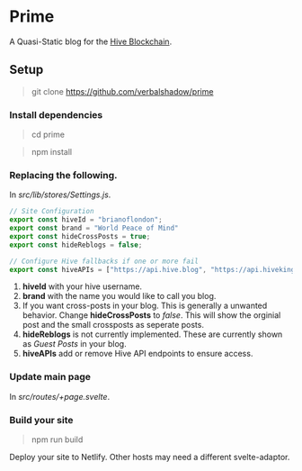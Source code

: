 # Prime

A Quasi-Static blog for the [Hive Blockchain](https://hive.io).

## Setup

> git clone https://github.com/verbalshadow/prime

### Install dependencies

> cd prime

> npm install

### Replacing the following.
In *src/lib/stores/Settings.js*.

```js
// Site Configuration
export const hiveId = "brianoflondon";
export const brand = "World Peace of Mind"
export const hideCrossPosts = true;
export const hideReblogs = false; 

// Configure Hive fallbacks if one or more fail
export const hiveAPIs = ["https://api.hive.blog", "https://api.hivekings.com", "https://anyx.io", "https://api.openhive.network"]
```

1. **hiveId** with your hive username.
2. **brand** with the name you would like to call you blog.
3. If you want cross-posts in your blog. This is generally a unwanted behavior. Change **hideCrossPosts** to *false*. This will show the orginial post and the small crossposts as seperate posts.
4. **hideReblogs** is not currently implemented. These are currently shown as *Guest Posts* in your blog.
5. **hiveAPIs** add or remove Hive API endpoints to ensure access.

### Update main page

In *src/routes/+page.svelte*.


### Build your site

> npm run build

Deploy your site to Netlify. Other hosts may need a different svelte-adaptor.